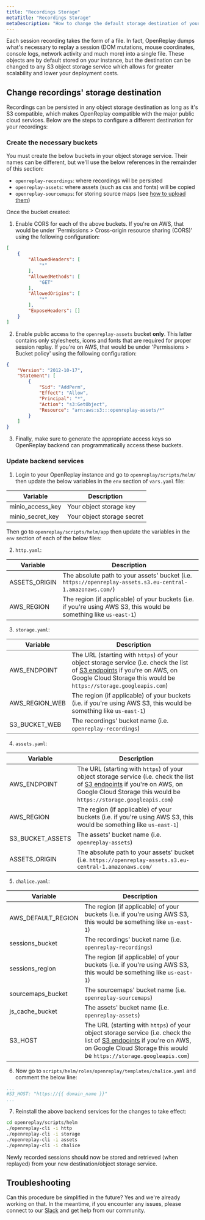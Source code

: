 ```yaml
---
title: "Recordings Storage"
metaTitle: "Recordings Storage"
metaDescription: "How to change the default storage destination of your recordings."
---
```


Each session recording takes the form of a file. In fact, OpenReplay dumps what's necessary to replay a session (DOM mutations, mouse coordinates, console logs, network activity and much more) into a single file. These objects are by default stored on your instance, but the destination can be changed to any S3 object storage service which allows for greater scalability and lower your deployment costs.

## Change recordings' storage destination

Recordings can be persisted in any object storage destination as long as it's S3 compatible, which makes OpenReplay compatible with the major public cloud services. Below are the steps to configure a different destination for your recordings:

### Create the necessary buckets

You must create the below buckets in your object storage service. Their names can be different, but we'll use the below references in the remainder of this section:
- `openreplay-recordings`: where recordings will be persisted
- `openreplay-assets`: where assets (such as css and fonts) will be copied
- `openreplay-sourcemaps`: for storing source maps (see [how to upload them](/installation/upload-sourcemaps))

Once the bucket created: 

1. Enable CORS for each of the above buckets. If you're on AWS, that would be under 'Permissions > Cross-origin resource sharing (CORS)' using the following configuration:

```json
[
    {
        "AllowedHeaders": [
            "*"
        ],
        "AllowedMethods": [
            "GET"
        ],
        "AllowedOrigins": [
            "*"
        ],
        "ExposeHeaders": []
    }
]
```

2. Enable public access to the `openreplay-assets` bucket **only**. This latter contains only stylesheets, icons and fonts that are required for proper session replay. If you're on AWS, that would be under 'Permissions > Bucket policy' using the following configuration:

```json
{
    "Version": "2012-10-17",
    "Statement": [
        {
            "Sid": "AddPerm",
            "Effect": "Allow",
            "Principal": "*",
            "Action": "s3:GetObject",
            "Resource": "arn:aws:s3:::openreplay-assets/*"
        }
    ]
}

```

3. Finally, make sure to generate the appropriate access keys so OpenReplay backend can programmatically access these buckets. 

### Update backend services

1. Login to your OpenReplay instance and go to `openreplay/scripts/helm/` then update the below variables in the `env` section of `vars.yaml` file:

| Variable | Description |
|----------|-------------|
| minio_access_key | Your object storage key |
| minio_secret_key | Your object storage secret |

Then go to `openreplay/scripts/helm/app` then update the variables in the `env` section of each of the below files:

2. `http.yaml`:

| Variable | Description |
|----------|-------------|
| ASSETS_ORIGIN | The absolute path to your assets' bucket (i.e. `https://openreplay-assets.s3.eu-central-1.amazonaws.com/`) |
| AWS_REGION | The region (if applicable) of your buckets (i.e. if you're using AWS S3, this would be something like `us-east-1`) |

3. `storage.yaml`:

| Variable | Description |
|----------|-------------|
| AWS_ENDPOINT | The URL (starting with `https`) of your object storage service (i.e. check the list of [S3 endpoints](https://docs.aws.amazon.com/general/latest/gr/s3.html) if you're on AWS, on Google Cloud Storage this would be `https://storage.googleapis.com`) |
| AWS_REGION_WEB | The region (if applicable) of your buckets (i.e. if you're using AWS S3, this would be something like `us-east-1`) |
| S3_BUCKET_WEB | The recordings' bucket name (i.e. `openreplay-recordings`) |

4. `assets.yaml`:

| Variable | Description |
|----------|-------------|
| AWS_ENDPOINT | The URL (starting with `https`) of your object storage service (i.e. check the list of [S3 endpoints](https://docs.aws.amazon.com/general/latest/gr/s3.html) if you're on AWS, on Google Cloud Storage this would be `https://storage.googleapis.com`) |
| AWS_REGION | The region (if applicable) of your buckets (i.e. if you're using AWS S3, this would be something like `us-east-1`) |
| S3_BUCKET_ASSETS | The assets' bucket name (i.e. `openreplay-assets`) |
| ASSETS_ORIGIN | The absolute path to your assets' bucket (i.e. `https://openreplay-assets.s3.eu-central-1.amazonaws.com/` |

5. `chalice.yaml`:

| Variable | Description |
|----------|-------------|
| AWS_DEFAULT_REGION | The region (if applicable) of your buckets (i.e. if you're using AWS S3, this would be something like `us-east-1`) |
| sessions_bucket | The recordings' bucket name (i.e. `openreplay-recordings`) |
| sessions_region | The region (if applicable) of your buckets (i.e. if you're using AWS S3, this would be something like `us-east-1`) |
| sourcemaps_bucket | The sourcemaps' bucket name (i.e. `openreplay-sourcemaps`) |
| js_cache_bucket | The assets' bucket name (i.e. `openreplay-assets`)  |
| S3_HOST | The URL (starting with `https`) of your object storage service (i.e. check the list of [S3 endpoints](https://docs.aws.amazon.com/general/latest/gr/s3.html) if you're on AWS, on Google Cloud Storage this would be `https://storage.googleapis.com`) |

6. Now go to `scripts/helm/roles/openreplay/templates/chalice.yaml` and comment the below line:

```yaml
...
#S3_HOST: "https://{{ domain_name }}"
...
 ```

7. Reinstall the above backend services for the changes to take effect:

```bash
cd openreplay/scripts/helm
./openreplay-cli -i http
./openreplay-cli -i storage
./openreplay-cli -i assets
./openreplay-cli -i chalice
```

Newly recorded sessions should now be stored and retrieved (when replayed) from your new destination/object storage service.

## Troubleshooting

Can this procedure be simplified in the future? Yes and we're already working on that. In the meantime, if you encounter any issues, please connect to our [Slack](https://slack.openreplay.com) and get help from our community.
